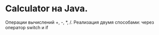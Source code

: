 # Calculator на Java.
Операции вычислений +, -, *, /. 
Реализация двумя способами: через оператор switch и if
